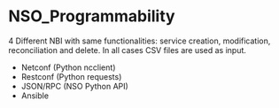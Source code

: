 # NSO_Programmability

4 Different NBI with same functionalities: service creation, modification, reconciliation and delete.
In all cases CSV files are used as input.

- Netconf  (Python ncclient)
- Restconf (Python requests)
- JSON/RPC (NSO Python API)
- Ansible

